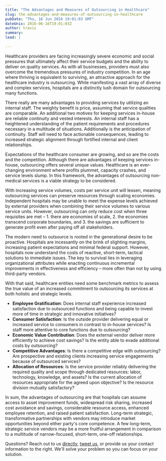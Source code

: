 ```yaml
---
title: "The Advantages and Measures of Outsourcing in Healthcare"
slug: the-advantages-and-measures-of-outsourcing-in-healthcare
pubDate: "Thu, 16 Jun 2016 19:01:03 GMT"
dateUnix: 2016-06-16T19:01:03Z
author: travis
summary: 
lead: |
    
---
```

Healthcare providers are facing increasingly severe economic and social pressures that ultimately affect their service budgets and the ability to deliver on quality services. As with all businesses, providers must also overcome the tremendous pressures of industry competition. In an age where thriving is equivalent to surviving,  an attractive approach for the healthcare industry is outsourcing. While manifesting a vast array of diverse and complex services, hospitals are a distinctly lush domain for outsourcing many functions.

There really are many advantages to providing services by utilizing an internal staff. The weighty benefit is price, assuming that service qualities are comparable. An additional two motives for keeping services in-house are reliable continuity and vested interests. An internal staff has a heightened understanding of the patient requirements and procedures necessary in a multitude of situations. Additionally is the anticipation of continuity. Staff will need to face actionable consequences, leading to increased strategic alignment through fortified internal and client relationships.

Expectations of the healthcare consumer are growing, and so are the costs and the competition. Although there are advantages of keeping services in-house, outsourcing offers several unique values. Healthcare is an ever-changing environment where profits plummet, capacity crashes, and service levels slump. In this framework, the advantages of outsourcing non-medical services is a viable strategy to be considered.

With increasing service volumes, costs per service unit will lessen, meaning outsourcing services can preserve resources through scaling economies. Independent hospitals may be unable to meet the expense levels achieved by external providers when combining their service volumes to various service units. However, outsourcing can only reduce cost when three requisites are met – 1. there are economies of scale, 2. the economies transcend corporate boundaries, and 3. the savings are sufficient to generate profit even after paying off all stakeholders.

The modern need to outsource is rooted in the generational desire to be proactive. Hospitals are incessantly on the brink of slighting margins, increasing patient expectations and minimal federal support. However, hospitals now understand the costs of reactive, short-term, tactical solutions to immediate issues. The key to survival lies in leveraging organizational attributes while enacting continuous incremental improvements in effectiveness and efficiency – more often than not by using third-party vendors.

With that said, healthcare entities need some benchmark metrics to assess the true value of an increased commitment to outsourcing its services at both holistic and strategic levels.

* **Employee Gratification**: Does internal staff experience increased satisfaction due to outsourced functions and being capable to invest more of time in strategic and innovative initiatives?
* **Consumer Satisfaction**: Is the outside provider delivering equal or increased service to consumers in contrast to in-house services? Is staff more attentive to core functions due to outsourcing? 
* **Economic Value Contribution**: Does the external vendor deliver more efficiently to achieve cost savings? Is the entity able to evade additional costs by outsourcing? 
* **Competitive Advantages**: Is there a competitive edge with outsourcing? Are prospective and existing clients increasing service engagements because of outsourced services? 
* **Allocation of Resources**: Is the service provider reliably delivering the required quality and scope through dedicated resources: labor, technology, knowledge, and assets? Is the current allocation of resources appropriate for the agreed upon objective? Is the resource division mutually satisfactory?

In sum, the advantages of outsourcing are that hospitals can assume access to asset improvement funds, widespread risk sharing, increased cost avoidance and savings, considerable resource access, enhanced employee retention, and raised patient satisfaction.  Long-term strategic, transformative partnerships with vendors may introduce market opportunities beyond either party's core competence. A few long-term, strategic service vendors may be a more fruitful arrangement in comparison to a multitude of narrow-focused, short-term, one-off relationships.

Questions? Reach out to us [directly][1], [tweet us][2], or provide us your contact information to the right. We'll solve your problem so you can focus on your solution.

[1]: mailto:hello%40catalyze.io
[2]: https://twitter.com/catalyzeio
